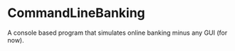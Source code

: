 # CommandLineBanking
A console based program that simulates online banking minus any GUI (for now).
